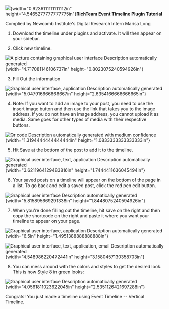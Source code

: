 ![](media/image1.png){width="0.9236111111111112in"
height="4.5465277777777775in"}**RichTeam Event Timeline Plugin
Tutorial**

Complied by Newcomb Institute's Digital Research Intern Marisa Long

1.  Download the timeline under plugins and activate. It will then
    appear on your sidebar.

2.  Click new timeline.

![A picture containing graphical user interface Description
automatically generated](media/image2.png){width="4.717081146106737in"
height="0.8023075240594926in"}

3.  Fill Out the information

![Graphical user interface, application Description automatically
generated](media/image3.png){width="5.047916666666667in"
height="2.6354166666666665in"}

4.  Note: If you want to add an image to your post, you need to use the
    insert image button and then use the link that takes you to the
    image address. If you do not have an image address, you cannot
    upload it as media. Same goes for other types of media with their
    respective buttons.

![Qr code Description automatically generated with medium
confidence](media/image4.png){width="1.3194444444444444in"
height="1.0833333333333333in"}

5.  Hit Save at the bottom of the post to add it to the timeline.

![Graphical user interface, text, application Description automatically
generated](media/image5.png){width="3.6211964129483816in"
height="1.7444411636045494in"}

6.  Your saved posts on a timeline will appear on the bottom of the page
    in a list. To go back and edit a saved post, click the red pen edit
    button.

![Graphical user interface Description automatically
generated](media/image6.png){width="5.815895669291338in"
height="1.8448075240594926in"}

7.  When you're done filling out the timeline, hit save on the right and
    then copy the shortcode on the right and paste it where you want
    your timeline to appear on your page.

![Graphical user interface, application Description automatically
generated](media/image7.png){width="6.5in"
height="1.4951388888888888in"}

![Graphical user interface, text, application, email Description
automatically generated](media/image8.png){width="4.548986220472441in"
height="3.1580457130358703in"}

8.  You can mess around with the colors and styles to get the desired
    look. This is how Style 8 in green looks:

![Graphical user interface Description automatically
generated](media/image9.png){width="4.0561811023622045in"
height="2.5351126421697288in"}

Congrats! You just made a timeline using Event Timeline -- Vertical
Timeline.
